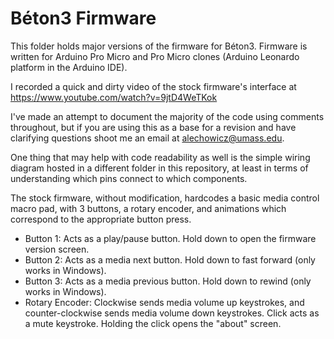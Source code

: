 # Béton3 Firmware

This folder holds major versions of the firmware for Béton3.  Firmware is written for Arduino Pro Micro and Pro Micro clones (Arduino Leonardo platform in the Arduino IDE).

I recorded a quick and dirty video of the stock firmware's interface at https://www.youtube.com/watch?v=9jtD4WeTKok

I've made an attempt to document the majority of the code using comments throughout, but if you are using this as a base for a revision and have clarifying questions shoot me an email at alechowicz@umass.edu.

One thing that may help with code readability as well is the simple wiring diagram hosted in a different folder in this repository, at least in terms of understanding which pins connect to which components.

The stock firmware, without modification, hardcodes a basic media control macro pad, with 3 buttons, a rotary encoder, and animations which correspond to the appropriate button press.
- Button 1: Acts as a play/pause button.  Hold down to open the firmware version screen.
- Button 2: Acts as a media next button.  Hold down to fast forward (only works in Windows).
- Button 3: Acts as a media previous button. Hold down to rewind (only works in Windows).
- Rotary Encoder: Clockwise sends media volume up keystrokes, and counter-clockwise sends media volume down keystrokes.  Click acts as a mute keystroke.  Holding the click opens the "about" screen.
